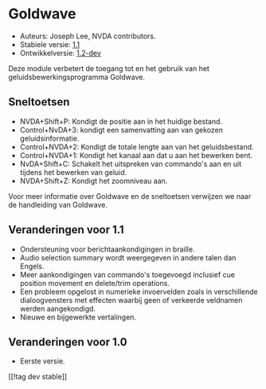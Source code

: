 # Goldwave #

* Auteurs: Joseph Lee, NVDA contributors.
* Stabiele versie: [1.1][1]
* Ontwikkelversie: [1.2-dev][2]

Deze module verbetert de toegang tot en het gebruik van het
geluidsbewerkingsprogramma Goldwave.

## Sneltoetsen ##

* NVDA+Shift+P: Kondigt de positie aan in het huidige bestand.
* Control+NvDA+3: kondigt een samenvatting aan van gekozen
  geluidsinformatie.
* Control+NVDA+2: Kondigt de totale lengte aan van het geluidsbestand.
* Control+NVDA+1: Kondigt het kanaal aan dat u aan het bewerken bent.
* NvDA+Shift+C: Schakelt het uitspreken van commando's aan en uit tijdens
  het bewerken van geluid.
* NVDA+Shift+Z: Kondigt het zoomniveau aan.

Voor meer informatie over Goldwave en de sneltoetsen verwijzen we naar de
handleiding van Goldwave.

## Veranderingen voor 1.1 ##

* Ondersteuning voor berichtaankondigingen in braille.
* Audio selection summary wordt weergegeven in andere talen dan Engels.
* Meer aankondigingen van commando's toegevoegd inclusief cue position
  movement en delete/trim operations.
* Een probleem opgelost in numerieke invoervelden zoals in verschillende
  dialoogvensters met effecten waarbij geen of verkeerde veldnamen werden
  aangekondigd.
* Nieuwe en bijgewerkte vertalingen.

## Veranderingen voor 1.0 ##

* Eerste versie.

[[!tag dev stable]]

[1]: http://addons.nvda-project.org/files/get.php?file=gwv

[2]: http://addons.nvda-project.org/files/get.php?file=gwv-dev
